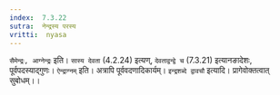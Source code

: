```yaml
---
index:  7.3.22
sutra:  नेन्द्रस्य परस्य
vritti:  nyasa
---
```


`सैमेन्द्रः, आग्नेन्द्रः` इति। `सास्य देवता` (4.2.24) इत्यण्, `देवताद्वन्द्वे च` (7.3.21) इत्यानङादेशः, पूर्वपदस्याद्गुणः। `ऐन्द्राग्नम्` इति। अत्रापि पूर्ववदणादिकार्यम्। `इन्द्रशब्दे द्वावचौ` इत्यादि। प्रागेवोक्तत्वात् सुबोधम्।।

